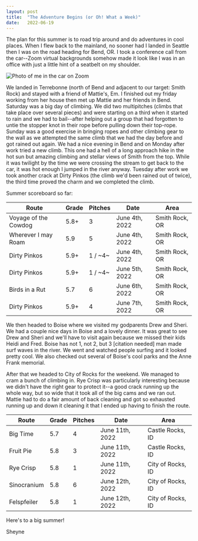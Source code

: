 ```yaml
---
layout: post
title:  "The Adventure Begins (or Oh! What a Week)"
date:   2022-06-19
---
```


The plan for this summer is to road trip around and do adventures in cool
places. When I flew back to the mainland, no sooner had I landed in Seattle then
I was on the road heading for Bend, OR. I took a conference call from the
car--Zoom virtual backgrounds somehow made it look like I was in an office with
just a little hint of a seatbelt on my shoulder.

![Photo of me in the car on Zoom]({{site.baseurl}}/assets/------------.jpeg)

We landed in Terrebonne (north of Bend and adjacent to our target: Smith Rock)
and stayed with a friend of Mattie's, Em. I finished out my friday working from
her house then met up Mattie and her friends in Bend. Saturday was a big day of
climbing. We did two multipitches (climbs that take place over several pieces)
and were starting on a third when it started to rain and we had to bail--after
helping out a group that had forgotten to untie the stopper knot in their rope
before pulling down their top-rope. Sunday was a good exercise in bringing ropes
and other climbing gear to the wall as we attempted the same climb that we had
the day before and got rained out again. We had a nice evening in Bend and on
Monday after work tried a new climb. This one had a hell of a long approach hike
in the hot sun but amazing climbing and stellar views of Smith from the top.
While it was twilight by the time we were crossing the stream to get back to the
car, it was hot enough I jumped in the river anyway. Tuesday after work we took
another crack at Dirty Pinkos (the climb we'd been rained out of twice), the
third time proved the charm and we completed the climb.

Summer scoreboard so far:

| Route                | Grade | Pitches | Date            | Area              |
| -------------------- | ----- | ------- | --------------- | ----------------- |
| Voyage of the Cowdog | 5.8+  |       3 |  June 4th, 2022 | Smith Rock, OR    |
| Wherever I may Roam  | 5.9   |       5 |  June 4th, 2022 | Smith Rock, OR    |
| Dirty Pinkos         | 5.9+  | 1 / ~4~ |  June 4th, 2022 | Smith Rock, OR    |
| Dirty Pinkos         | 5.9+  | 1 / ~4~ |  June 5th, 2022 | Smith Rock, OR    |
| Birds in a Rut       | 5.7   |       6 |  June 6th, 2022 | Smith Rock, OR    |
| Dirty Pinkos         | 5.9+  |       4 |  June 7th, 2022 | Smith Rock, OR    |

We then headed to Boise where we visited my godparents Drew and Sheri. We had a
couple nice days in Boise and a lovely dinner. It was great to see Drew and
Sheri and we'll have to visit again because we missed their kids Heidi and Fred.
Boise has not 1, not 2, but 3 [citation needed] man made surf waves in the
river. We went and watched people surfing and it looked pretty cool. We also
checked out several of Boise's cool parks and the Anne Frank memorial.

After that we headed to City of Rocks for the weekend. We managed to cram a
bunch of climbing in. Rye Crisp was particularly interesting because we didn't
have the right gear to protect it--a good crack running up the whole way, but so
wide that it took all of the big cams and we ran out. Mattie had to do a fair
amount of back cleaning and got so exhausted running up and down it cleaning it
that I ended up having to finish the route.

| Route                | Grade | Pitches | Date            | Area              |
| -------------------- | ----- | ------- | --------------- | ----------------- |
| Big Time             | 5.7   |       4 | June 11th, 2022 | Castle Rocks, ID  |
| Fruit Pie            | 5.8   |       3 | June 11th, 2022 | Castle Rocks, ID  |
| Rye Crisp            | 5.8   |       1 | June 11th, 2022 | City of Rocks, ID |
| Sinocranium          | 5.8   |       6 | June 12th, 2022 | City of Rocks, ID |
| Felspfeiler          | 5.8   |       1 | June 12th, 2022 | City of Rocks, ID |

Here's to a big summer!

Sheyne
